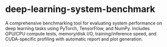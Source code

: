 # deep-learning-system-benchmark
A comprehensive benchmarking tool for evaluating system performance on deep learning tasks using PyTorch, TensorFlow, and NumPy. Includes GPU/CPU compute tests, memory/disk I/O, training/inference speed, and CUDA-specific profiling with automatic report and plot generation.

